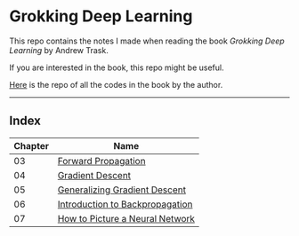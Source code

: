# Grokking Deep Learning

This repo contains the notes I made when reading the book *Grokking Deep Learning* by Andrew Trask.

If you are interested in the book, this repo might be useful. 

[Here](https://github.com/iamtrask/Grokking-Deep-Learning) is the repo of all the codes in the book by the author.

---

## Index

| Chapter      | Name | 
| ----------- | ----------- |
| 03 | [Forward Propagation](https://github.com/s0mnaths/Grokking-Deep-Learning/blob/master/03%20-%20Forward%20Propagation/03%20-%20Forward%20Propagation.md)        |
| 04 | [Gradient Descent](https://github.com/s0mnaths/Grokking-Deep-Learning/blob/master/04%20-%20Gradient%20Descent/04%20-%20Gradient%20Descent.md)        |
| 05 | [Generalizing Gradient Descent](https://github.com/s0mnaths/Grokking-Deep-Learning/blob/master/05%20-%20Generalizing%20Gradient%20Descent/05%20-%20Generalizing%20Gradient%20Descent.md)        |
| 06 | [Introduction to Backpropagation](https://github.com/s0mnaths/Grokking-Deep-Learning/blob/master/06%20-%20Introduction%20to%20Back%20Propagation/06%20-%20Introduction%20to%20Back%20Propagation.md)        |
| 07 | [How to Picture a Neural Network](https://github.com/s0mnaths/Grokking-Deep-Learning/blob/master/07%20-%20How%20to%20Picture%20a%20Neural%20Network/07%20-%20How%20to%20Picture%20a%20Neural%20Network.md)        |
